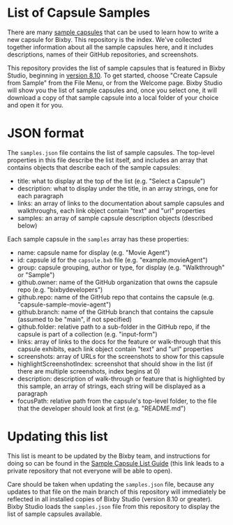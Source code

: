 # List of Capsule Samples

There are many [sample capsules](https://bixbydevelopers.com/dev/docs/sample-capsules) that can be used to learn how
to write a new capsule for Bixby. This repository is the index. We've collected together information about all the
sample capsules here, and it includes descriptions, names of their GitHub repositories, and screenshots.

This repository provides the list of sample capsules that is featured in Bixby Studio, beginning in
[version 8.10](https://bixbydevelopers.com/dev/docs/dev-guide/release-notes/bixby-studio.8-10-0#download-and-open-sample-capsules).
To get started, choose "Create Capsule from Sample" from the File Menu, or from the Welcome page.
Bixby Studio will show you the list of sample capsules and, once you select one, it will download a copy of that
sample capsule into a local folder of your choice and open it for you.

# JSON format

The `samples.json` file contains the list of sample capsules. The top-level properties in this file describe the
list itself, and includes an array that contains objects that describe each of the sample capsules:

- title: what to display at the top of the list (e.g. "Select a Capsule")
- description: what to display under the title, in an array strings, one for each paragraph
- links: an array of links to the documentation about sample capsules and walkthroughs, each link object contain "text" and "url" properties
- samples: an array of sample capsule description objects (described below)

Each sample capsule in the `samples` array has these properties:

- name: capsule name for display (e.g. "Movie Agent")
- id: capsule id for the `capsule.bxb` file (e.g. "example.movieAgent")
- group: capsule grouping, author or type, for display (e.g. "Walkthrough" or "Sample")
- github.owner: name of the GitHub organization that owns the capsule repo (e.g. "bixbydevelopers")
- github.repo: name of the GitHub repo that contains the capsule (e.g. "capsule-sample-movie-agent")
- github.branch: name of the GitHub branch that contains the capsule (assumed to be "main", if not specified)  
- github.folder: relative path to a sub-folder in the GitHub repo, if the capsule is part of a collection (e.g. "input-form")
- links: array of links to the docs for the feature or walk-through that this capsule exhibits, each link object contain "text" and "url" properties
- screenshots: array of URLs for the screenshots to show for this capsule
- highlightScreenshotIndex: screenshot that should show in the list (if there are multiple screenshots, index begins at 0)
- description: description of walk-through or feature that is highlighted by this sample, an array of strings, each string will be displayed as a paragraph
- focusPath: relative path from the capsule's top-level folder, to the file that the developer should look at first (e.g. "README.md")

# Updating this list

This list is meant to be updated by the Bixby team, and instructions for doing so can be found in the
[Sample Capsule List Guide](https://github.com/six5/viv-ide/blob/master/notes/sample-capsule-list-guide.md)
(this link leads to a private repository that not everyone will be able to open). 

Care should be taken when updating the `samples.json` file, because any updates to that file on the main branch of
this repository will immediately be reflected in all installed copies of Bixby Studio (version 8.10 or greater).
Bixby Studio loads the `samples.json` file from this repository to display the list of sample capsules available.
